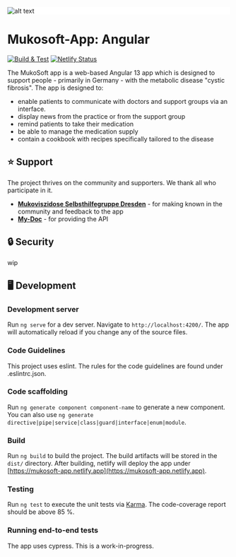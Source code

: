 <div style="background: white">

![alt text](https://mukosoft.de/static/media/logo.46ae642b.png)
</div>

# Mukosoft-App: Angular
[![Build & Test](https://github.com/mukosoft/mukosoft-app-angular/actions/workflows/build_and_test.yml/badge.svg?branch=main)](https://github.com/mukosoft/mukosoft-app-angular/actions/workflows/build_and_test.yml)
[![Netlify Status](https://api.netlify.com/api/v1/badges/a4c38499-1244-4f6a-af05-e0b1c61f92d9/deploy-status)](https://app.netlify.com/sites/mukosoft-app/deploys)

The MukoSoft app is a web-based Angular 13 app which is designed to support people - primarily in Germany - with the metabolic disease "cystic fibrosis". The app is designed to:
- enable patients to communicate with doctors and support groups via an interface.
- display news from the practice or from the support group
- remind patients to take their medication
- be able to manage the medication supply
- contain a cookbook with recipes specifically tailored to the disease

## ⭐ Support

The project thrives on the community and supporters. We thank all who participate in it.

- **[Mukoviszidose Selbsthilfegruppe Dresden](https://www.muko-dresden.info)** - for making known in the community and feedback to the app
- **[My-Doc](https://my-doc.net)** - for providing the API

## 🔒 Security

wip

## 🖥️ Development
### Development server

Run `ng serve` for a dev server. Navigate to `http://localhost:4200/`. The app will automatically reload if you change any of the source files.

### Code Guidelines

This project uses eslint. The rules for the code guidelines are found under .eslintrc.json.  

### Code scaffolding

Run `ng generate component component-name` to generate a new component. You can also use `ng generate directive|pipe|service|class|guard|interface|enum|module`.

### Build

Run `ng build` to build the project. The build artifacts will be stored in the `dist/` directory. After building, netlify
will deploy the app under [https://mukosoft-app.netlify.app](https://mukosoft-app.netlify.app).

### Testing

Run `ng test` to execute the unit tests via [Karma](https://karma-runner.github.io). The code-coverage report should be above
85 %.

### Running end-to-end tests

The app uses cypress. This is a work-in-progress.

